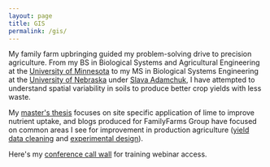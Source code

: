 ```yaml
---
layout: page
title: GIS
permalink: /gis/
---
```

My family farm upbringing guided my problem-solving drive to precision agriculture. From my BS in Biological Systems and Agricultural Engineering at the [University of Minnesota][] to my MS in Biological Systems Engineering at the [University of Nebraska][] under [Slava Adamchuk][], I have attempted to understand spatial variability in soils to produce better crop yields with less waste. 

My [master's thesis][] focuses on site specific application of lime to improve nutrient uptake, and blogs produced for FamilyFarms Group have focused on common areas I see for improvement in production agriculture ([yield data cleaning][] and [experimental design][]). 

Here's my [conference call wall][] for training webinar access.

[University of Minnesota]: http://bbe.umn.edu/undergraduate/bbe
[University of Nebraska]: http://engineering.unl.edu/bse/
[Slava Adamchuk]: http://www.mcgill.ca/bioeng/faculty-and-staff/viacheslav-adamchuk 
[master's thesis]: http://digitalcommons.unl.edu/biosysengdiss/19/
[yield data cleaning]: http://familyfarmsgroup.com/three-errors-watch-yield-data/
[experimental design]: http://familyfarmsgroup.com/gis-data/
[conference call wall]: https://www.freeconferencecall.com/wall/ajonjak 
